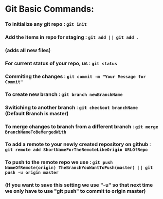 # Git Basic Commands: 

### To initialize any git repo : ``` git init ```
### Add the items in repo for staging : ``` git add || git add . ``` 
### (adds all new files)
### For current status of your repo, us : ``` git status ```
### Commiting the changes : ``` git commit -m "Your Message for Commit" ```
### To create new branch : ``` git branch newBranchName ```
### Switiching to another branch : ``` git checkout branchName ``` (Default Branch is master)
### To merge changes to branch from a different branch : ``` git merge BranchNameToBeMergedWith ```
### To add a remote to your newly created repository on github : ``` git remote add ShortNameForTheRemoteLikeOrigin URLOfRepo ```
### To push to the remote repo we use : ``` git push NameOfRemote(origin) TheBranchYouWantToPush(master) || git push -u origin master ``` 
### (If you want to save this setting we use "-u" so that next time we only have to use "git push" to commit to origin master)